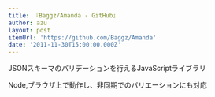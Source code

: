 ```yaml
---
title: 『Baggz/Amanda - GitHub』
author: azu
layout: post
itemUrl: 'https://github.com/Baggz/Amanda'
date: '2011-11-30T15:00:00.000Z'
---
```

JSONスキーマのバリデーションを行えるJavaScriptライブラリ

Node,ブラウザ上で動作し、非同期でのバリエーションにも対応
